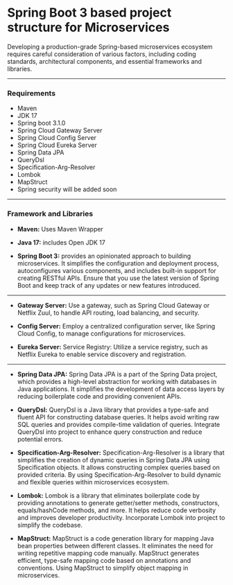 # Spring Boot 3 based project structure for Microservices

Developing a production-grade Spring-based microservices ecosystem requires careful consideration of various factors, including coding standards, architectural components, and essential frameworks and libraries. 

----

### Requirements
* Maven
* JDK 17
* Spring boot 3.1.0
* Spring Cloud Gateway Server
* Spring Cloud Config Server
* Spring Cloud Eureka Server
* Spring Data JPA
* QueryDsl
* Specification-Arg-Resolver
* Lombok
* MapStruct
* Spring security will be added soon

------

### Framework and Libraries

* **Maven:** Uses Maven Wrapper


* **Java 17:** includes Open JDK 17


* **Spring Boot 3:** provides an opinionated approach to building microservices. It simplifies the configuration and deployment process, autoconfigures various components, and includes built-in support for creating RESTful APIs. Ensure that you use the latest version of Spring Boot and keep track of any updates or new features introduced.

------

* **Gateway Server:** Use a gateway, such as Spring Cloud Gateway or Netflix Zuul, to handle API routing, load balancing, and security.


* **Config Server:**  Employ a centralized configuration server, like Spring Cloud Config, to manage configurations for microservices.


* **Eureka Server:**  Service Registry: Utilize a service registry, such as Netflix Eureka to enable service discovery and registration.

------

* **Spring Data JPA:**  Spring Data JPA is a part of the Spring Data project, which provides a high-level abstraction for working with databases in Java applications. It simplifies the development of data access layers by reducing boilerplate code and providing convenient APIs.


* **QueryDsl:**  QueryDsl is a Java library that provides a type-safe and fluent API for constructing database queries. It helps avoid writing raw SQL queries and provides compile-time validation of queries. Integrate QueryDsl into project to enhance query construction and reduce potential errors.


* **Specification-Arg-Resolver:**  Specification-Arg-Resolver is a library that simplifies the creation of dynamic queries in Spring Data JPA using Specification objects. It allows constructing complex queries based on provided criteria. By using Specification-Arg-Resolver to build dynamic and flexible queries within microservices ecosystem.


* **Lombok:**  Lombok is a library that eliminates boilerplate code by providing annotations to generate getter/setter methods, constructors, equals/hashCode methods, and more. It helps reduce code verbosity and improves developer productivity. Incorporate Lombok into project to simplify the codebase.


* **MapStruct:**  MapStruct is a code generation library for mapping Java bean properties between different classes. It eliminates the need for writing repetitive mapping code manually. MapStruct generates efficient, type-safe mapping code based on annotations and conventions. Using MapStruct to simplify object mapping in microservices.


